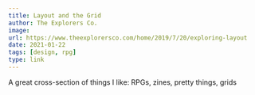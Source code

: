 ```yaml
---
title: Layout and the Grid
author: The Explorers Co.
image:
url: https://www.theexplorersco.com/home/2019/7/20/exploring-layout
date: 2021-01-22
tags: [design, rpg]
type: link
---
```


A great cross-section of things I like: RPGs, zines, pretty things, grids
